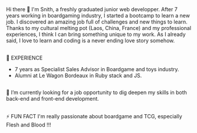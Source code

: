 ##
Hi there 👋
I'm Snith, a freshly graduated junior web developper. After 7 years working in boardgaming industry, I started a bootcamp to learn a new job.
I discovered an amazing job full of challenges and new things to learn. Thanks to my cultural melting pot (Laos, China, France) and my professional experiences, I think I can bring something unique to my work.
As I already said, I love to learn and coding is a never ending love story somehow.

##
💼 EXPERIENCE

- 7 years as Specialist Sales Advisor in Boardgame and toys industry.
- Alumni at Le Wagon Bordeaux in Ruby stack and JS.

##
🔭 I’m currently looking for a job opportunity to dig deepen my skills in both back-end and front-end development.

##
⚡ FUN FACT
I'm really passionate about boardgame and TCG, especially Flesh and Blood !!!


<!--
**sunitto/sunitto** is a ✨ _special_ ✨ repository because its `README.md` (this file) appears on your GitHub profile.

Here are some ideas to get you started:

- 🔭 I’m currently working on ...
- 🌱 I’m currently learning ...
- 👯 I’m looking to collaborate on ...
- 🤔 I’m looking for help with ...
- 💬 Ask me about ...
- 📫 How to reach me: ...
- 😄 Pronouns: ...
- ⚡ Fun fact: ...
-->
